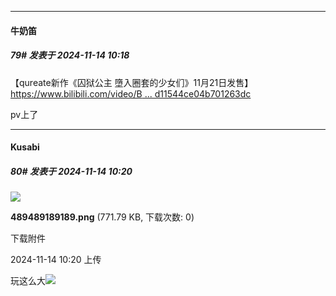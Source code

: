 ﻿
*****

####  牛奶笛  
##### 79#       发表于 2024-11-14 10:18

【qureate新作《囚狱公主 墮入圈套的少女们》11月21日发售】 [https://www.bilibili.com/video/B ... d11544ce04b701263dc](https://www.bilibili.com/video/BV1FVUGYYEDe/?share_source=copy_web&amp;vd_source=e25a19f57372cd11544ce04b701263dc)

pv上了


*****

####  Kusabi  
##### 80#       发表于 2024-11-14 10:20

<img src="https://img.saraba1st.com/forum/202411/14/102011mqeutcgnfc6tn60a.png" referrerpolicy="no-referrer">

<strong>489489189189.png</strong> (771.79 KB, 下载次数: 0)

下载附件

2024-11-14 10:20 上传

玩这么大<img src="https://static.saraba1st.com/image/smiley/face2017/067.png" referrerpolicy="no-referrer">

